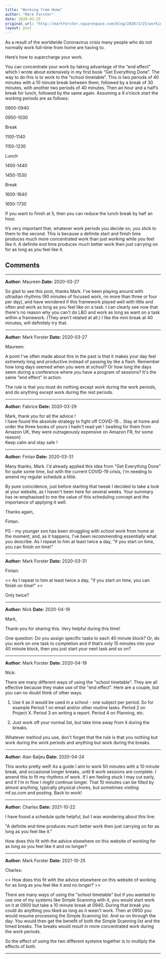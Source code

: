 ```yaml
---
title: "Working from Home"
author: "Mark Forster"
date: 2020-03-25
original_url: "http://markforster.squarespace.com/blog/2020/3/25/working-from-home.html"
layout: post
---
```


As a result of the worldwide Coronavirus crisis many people who do not normally work full-time from home are having to.

Here’s how to supercharge your work.

You can concentrate your work by taking advantage of the “end effect” which I wrote about extensively in my first book “Get Everything Done”. The way to do this is to work to the “school timetable”. This is two periods of 40 minutes with a 10 minute break between them, followed by a break of 30 minutes, with another two periods of 40 minutes. Then an hour and a half’s break for lunch, followed by the same again. Assuming a 9 o’clock start the working periods are as follows:

0900-0940

0950-1030

Break

1100-1140

1150-1230

Lunch

1400-1440

1450-1530

Break

1600-1640

1650-1730

If you want to finish at 5, then you can reduce the lunch break by half an hour.

It’s very important that, whatever work periods you decide on, you stick to them to the second. This is because a definite start and finish time produces much more concentrated work than just working while you feel like it. A definite end time produces much better work then just carrying on for as long as you feel like it.


## Comments

---

**Author:** Maureen
**Date:** 2020-03-27

So glad to see this post, thanks Mark. I've been playing around with ultradian rhythms (90 minutes of focused work, no more than three or four per day), and have wondered if this framework played well with little and often and work as long as you feel like on a task. I can clearly see now that there's no reason why you can't do L&O and work as long as want on a task within a framework. (They aren't related at all.) I like the mini break at 40 minutes, will definitely try that.

---

**Author:** Mark Forster
**Date:** 2020-03-27

Maureen:  
  
A point I've often made about this in the past is that it makes your day feel extremely long and productive instead of passing by like a flash. Remember how long days seemed when you were at school? Or how long the days seem during a conference where you have a program of sessions? It's the same "end effect" in action.  
  
The rule is that you must do nothing except work during the work periods, and do anything except work during the rest periods.

---

**Author:** Fabrice
**Date:** 2020-03-29

Mark, thank you for all the advice !  
I have found the absolute strategy to fight off COVID-19... Stay at home and order the three books of yours I hadn't read yet ! (waiting for them from Amazon UK, they were outrageously expensive on Amazon FR, for some reason)  
Keep calm and stay safe !

---

**Author:** Fintan
**Date:** 2020-03-31

Many thanks, Mark. I'd already applied this idea from "Get Everything Done" for quite some time, but with the current COVID-19 crisis, I'm needing to amend my regular schedule a little.  
  
By pure coincidence, just before starting that tweak I decided to take a look at your website, as I haven't been here for several weeks. Your summary has re-emphasised to me the value of this scheduling concept and the importance of applying it well.  
  
Thanks again,  
  
Fintan.  
  
PS - my younger son has been struggling with school work from home at the moment, and, as it happens, I've been recommending essentially what you describe. As I repeat to him at least twice a day, "if you start on time, you can finish on time!"

---

**Author:** Mark Forster
**Date:** 2020-03-31

Fintan:  
  
<< As I repeat to him at least twice a day, "if you start on time, you can finish on time!" >>  
  
Only twice?

---

**Author:** Nick
**Date:** 2020-04-19

Mark,  
  
Thank-you for sharing this. Very helpful during this time!  
  
One question: Do you assign specific tasks to each 40 minute block? Or, do you work on one task to completion and if that’s only 15 minutes into your 40 minute block, then you just start your next task and so on?

---

**Author:** Mark Forster
**Date:** 2020-04-19

Nick:  
  
There are many different ways of using the "school timetable". They are all effective because they make use of the "end effect". Here are a couple, but you can no doubt think of other ways.  
  
1) Use it as it would be used in a school - one subject per period. So for example Period 1 on email and/or other routine tasks. Period 2 on Project X. Period 3 on writing a report. Period 4 on Planning, etc.  
  
2) Just work off your normal list, but take time away from it during the breaks.  
  
Whatever method you use, don't forget that the rule is that you nothing but work during the work periods and anything but work during the breaks.

---

**Author:** Alan Baljeu
**Date:** 2020-04-24

This works pretty well! As a guide I aim to work 50 minutes with a 10 minute break, and occasional longer breaks, until 8 work sessions are complete. I amend this to fit my rhythms of work. If I am feeling stuck I may cut early, and if I'm in flow I might continue longer. That 10 minutes can be filled by almost anything, typically physical chores, but sometimes visiting mf.ss.com and posting. Back to work!

---

**Author:** Charles
**Date:** 2021-10-22

I have found a schedule quite helpful, but I was wondering about this line:  
  
"A definite end time produces much better work then just carrying on for as long as you feel like it."  
  
How does this fit with the advice elsewhere on this website of working for as long as you feel like it and no longer?

---

**Author:** Mark Forster
**Date:** 2021-10-25

Charles:  
  
<< How does this fit with the advice elsewhere on this website of working for as long as you feel like it and no longer? >>  
  
There are many ways of using the "school timetable" but if you wanted to use one of my systems like Simple Scanning with it, you would start work on it at 0900 but take a 10 minute break at 0940. During that break you could do anything you liked as long as it wasn't work. Then at 0950 you would resume processing the Simple Scanning list. And so on through the day. You would then get the benefit of both the Simple Scanning list and the timed breaks. The breaks would result in more concentrated work during the work periods.  
  
So the effect of using the two different systems together is to multiply the effects of both.

---
